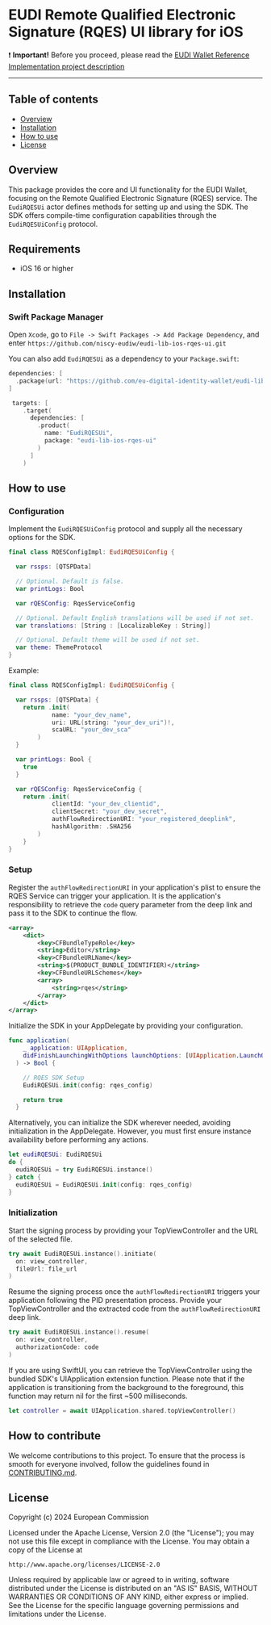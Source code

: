 # EUDI Remote Qualified Electronic Signature (RQES) UI library for iOS

:heavy_exclamation_mark: **Important!** Before you proceed, please read
the [EUDI Wallet Reference Implementation project description](https://github.com/eu-digital-identity-wallet/.github/blob/main/profile/reference-implementation.md)

----

## Table of contents

* [Overview](#overview)
* [Installation](#installation)
* [How to use](#how-to-use)
* [License](#license)

## Overview

This package provides the core and UI functionality for the EUDI Wallet, focusing on the Remote Qualified Electronic Signature (RQES) service. 
The `EudiRQESUi` actor defines methods for setting up and using the SDK. The SDK offers compile-time configuration capabilities through the `EudiRQESUiConfig` protocol.

## Requirements

- iOS 16 or higher

## Installation

### Swift Package Manager

Open `Xcode`, go to `File -> Swift Packages -> Add Package Dependency`, and enter `https://github.com/niscy-eudiw/eudi-lib-ios-rqes-ui.git`

You can also add `EudiRQESUi` as a dependency to your `Package.swift`:
```swift
dependencies: [
  .package(url: "https://github.com/eu-digital-identity-wallet/eudi-lib-ios-rqes-ui.git", from: "LATEST_RELEASE")
]
```

```swift
 targets: [
    .target(
      dependencies: [
        .product(
          name: "EudiRQESUi",
          package: "eudi-lib-ios-rqes-ui"
        )
      ]
    )
```

## How to use

### Configuration

Implement the `EudiRQESUiConfig` protocol and supply all the necessary options for the SDK.

```swift
final class RQESConfigImpl: EudiRQESUiConfig {

  var rssps: [QTSPData]

  // Optional. Default is false.
  var printLogs: Bool

  var rQESConfig: RqesServiceConfig

  // Optional. Default English translations will be used if not set.
  var translations: [String : [LocalizableKey : String]]

  // Optional. Default theme will be used if not set.
  var theme: ThemeProtocol
}
```

Example:

```swift
final class RQESConfigImpl: EudiRQESUiConfig {

  var rssps: [QTSPData] {
    return .init(
            name: "your_dev_name",
            uri: URL(string: "your_dev_uri")!,
            scaURL: "your_dev_sca"
        )
  }

  var printLogs: Bool {
    true
  }

  var rQESConfig: RqesServiceConfig {
    return .init(
            clientId: "your_dev_clientid",
            clientSecret: "your_dev_secret",
            authFlowRedirectionURI: "your_registered_deeplink",
            hashAlgorithm: .SHA256
        )
    }
}
```

### Setup

Register the `authFlowRedirectionURI` in your application's plist to ensure the RQES Service can trigger your application.
It is the application's responsibility to retrieve the `code` query parameter from the deep link and pass it to the SDK to continue the flow.

```Xml
<array>
	<dict>
		<key>CFBundleTypeRole</key>
		<string>Editor</string>
		<key>CFBundleURLName</key>
		<string>$(PRODUCT_BUNDLE_IDENTIFIER)</string>
		<key>CFBundleURLSchemes</key>
		<array>
			<string>rqes</string>
		</array>
	</dict>
</array>
```

Initialize the SDK in your AppDelegate by providing your configuration.

```swift
func application(
    _ application: UIApplication,
    didFinishLaunchingWithOptions launchOptions: [UIApplication.LaunchOptionsKey: Any]? = nil
  ) -> Bool {

    // RQES SDK Setup
    EudiRQESUi.init(config: rqes_config)

    return true
  }
```

Alternatively, you can initialize the SDK wherever needed, avoiding initialization in the AppDelegate. 
However, you must first ensure instance availability before performing any actions.

```swift
let eudiRQESUi: EudiRQESUi
do {
  eudiRQESUi = try EudiRQESUi.instance()
} catch {
  eudiRQESUi = EudiRQESUi.init(config: rqes_config)
}
```

### Initialization

Start the signing process by providing your TopViewController and the URL of the selected file.

```swift
try await EudiRQESUi.instance().initiate(
  on: view_controller,
  fileUrl: file_url
)
```

Resume the signing process once the `authFlowRedirectionURI` triggers your application following the PID presentation process. 
Provide your TopViewController and the extracted code from the `authFlowRedirectionURI` deep link.

```swift
try await EudiRQESUi.instance().resume(
  on: view_controller,
  authorizationCode: code
)
```

If you are using SwiftUI, you can retrieve the TopViewController using the bundled SDK's UIApplication extension function.
Please note that if the application is transitioning from the background to the foreground, this function may return nil for the first ~500 milliseconds.

```swift
let controller = await UIApplication.shared.topViewController()
```

## How to contribute

We welcome contributions to this project. To ensure that the process is smooth for everyone
involved, follow the guidelines found in [CONTRIBUTING.md](CONTRIBUTING.md).

## License

Copyright (c) 2024 European Commission

Licensed under the Apache License, Version 2.0 (the "License");
you may not use this file except in compliance with the License.
You may obtain a copy of the License at

    http://www.apache.org/licenses/LICENSE-2.0

Unless required by applicable law or agreed to in writing, software
distributed under the License is distributed on an "AS IS" BASIS,
WITHOUT WARRANTIES OR CONDITIONS OF ANY KIND, either express or implied.
See the License for the specific language governing permissions and
limitations under the License.

